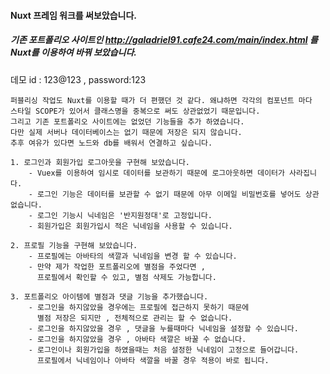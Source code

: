 #### Nuxt 프레임 워크를 써보았습니다.

##### 기존 포트폴리오 사이트인 http://galadriel91.cafe24.com/main/index.html 를 Nuxt를 이용하여 바꿔 보았습니다.
데모 id : 123@123 , password:123

```
퍼블리싱 작업도 Nuxt를 이용할 때가 더 편했던 것 같다. 왜냐하면 각각의 컴포넌트 마다 
스타일 SCOPE가 있어서 클래스명을 중복으로 써도 상관없었기 때문입니다. 
그리고 기존 포트폴리오 사이트에는 없었던 기능들을 추가 하였습니다. 
다만 실제 서버나 데이터베이스는 없기 때문에 저장은 되지 않습니다.
추후 여유가 있다면 노드와 db를 배워서 연결하고 싶습니다.
```
```
1. 로그인과 회원가입 로그아웃을 구현해 보았습니다.
	- Vuex를 이용하여 임시로 데이터를 보관하기 때문에 로그아웃하면 데이터가 사라집니다.
	- 로그인 기능은 데이터를 보관할 수 없기 때문에 아무 이메일 비밀번호를 넣어도 상관없습니다.
	- 로그인 기능시 닉네임은 '반지원정대'로 고정입니다.
	- 회원가입은 회원가입시 적은 닉네임을 사용할 수 있습니다.
```
```
2. 프로필 기능을 구현해 보았습니다.
	- 프로필에는 아바타의 색깔과 닉네임을 변경 할 수 있습니다.
	- 만약 제가 작업한 포트폴리오에 별점을 주었다면 , 
	  프로필에서 확인할 수 있고, 별점 삭제도 가능합니다.
```
```
3. 포트폴리오 아이템에 별점과 댓글 기능을 추가했습니다.
	- 로그인을 하지않았을 경우에는 프로필에 접근하지 못하기 때문에 
	  별점 저장은 되지만 , 전체적으로 관리는 할 수 없습니다.
	- 로그인을 하지않았을 경우 , 댓글을 누를때마다 닉네임을 설정할 수 있습니다.
	- 로그인을 하지않았을 경우 , 아바타 색깔은 바꿀 수 없습니다.
	- 로그인이나 회원가입을 하였을때는 처음 설정한 닉네임이 고정으로 들어갑니다.
	  프로필에서 닉네임이나 아바타 색깔을 바꿀 경우 적용이 바로 됩니다.
```
	
